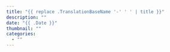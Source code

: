 ```yaml
---
title: "{{ replace .TranslationBaseName '-' ' ' | title }}"
description: ""
date: "{{ .Date }}"
thumbnail: ""
categories:
  - ""
---
```

